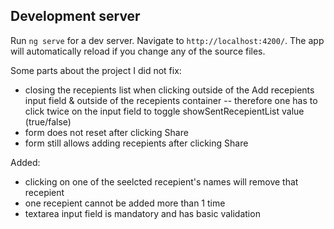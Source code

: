 ## Development server

Run `ng serve` for a dev server. Navigate to `http://localhost:4200/`. The app will automatically reload if you change any of the source files.

Some parts about the project I did not fix:
- closing the recepients list when clicking outside of the Add recepients input field & outside of the recepients container
  -- therefore one has to click twice on the input field to toggle showSentRecepientList value (true/false)
- form does not reset after clicking Share
- form still allows adding recepients after clicking Share

Added:
- clicking on one of the seelcted recepient's names will remove that recepient
- one recepient cannot be added more than 1 time
- textarea input field is mandatory and has basic validation